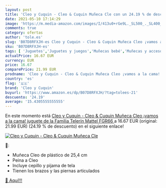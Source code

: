 ```yaml
---
layout: post
title: 'Cleo y Cuquin - Cleo & Cuquin Muñeca Cle con un 24.19 % de descuento'
date: 2021-05-10 17:14:29
image: 'https://m.media-amazon.com/images/I/413u0+rGe9L._SL500_._SL400_.jpg'
comments: true
category: ofertas
author: 'tole.es'
slug: 'B07D8RFXJH-es Cleo y Cuquin - Cleo & Cuquin Muñeca Cleo ¡vamos a la...'
sku: 'B07D8RFXJH-es'
tags: [ 'Juguetes','Juguetes y juegos','Muñecas bebé','Muñecas y accesorios','cleo y cuquin','mattel', ]
actualPrice: 16.67 EUR
currency: EUR
price: 16.67
comparePrice: 21.99 EUR
prodname: 'Cleo y Cuquin - Cleo & Cuquin Muñeca Cleo ¡vamos a la cama!  juguete de la Familia Telerín  Mattel FGR66 '
country: 'es'
flag: '🇪🇸'
brand: 'Cleo y Cuquin'
buyurl: 'https://www.amazon.es/dp/B07D8RFXJH/?tag=tolees-21'
descuento: '24.19'
average: '15.4305555555555'
---
```


En este momento está [Cleo y Cuquin - Cleo & Cuquin Muñeca Cleo ¡vamos a la cama!  juguete de la Familia Telerín  Mattel FGR66 ](https://www.amazon.es/dp/B07D8RFXJH/?tag=tolees-21) a 16.67 EUR (original: 21.99 EUR) (24.19 %  de descuento) en el siguiente enlace!

[![Cleo y Cuquin - Cleo & Cuquin Muñeca Cle](https://m.media-amazon.com/images/I/413u0+rGe9L._SL500_._SL400_.jpg)](https://www.amazon.es/dp/B07D8RFXJH/?tag=tolees-21)

🔎:

- Muñeca Cleo de plástico de 25,4 cm
- Peina a Cleo
- Incluye cepillo y pijama de tela
- Tienen los brazos y las piernas articulados

[🛒 Aquí!!!](https://www.amazon.es/dp/B07D8RFXJH/?tag=tolees-21)
